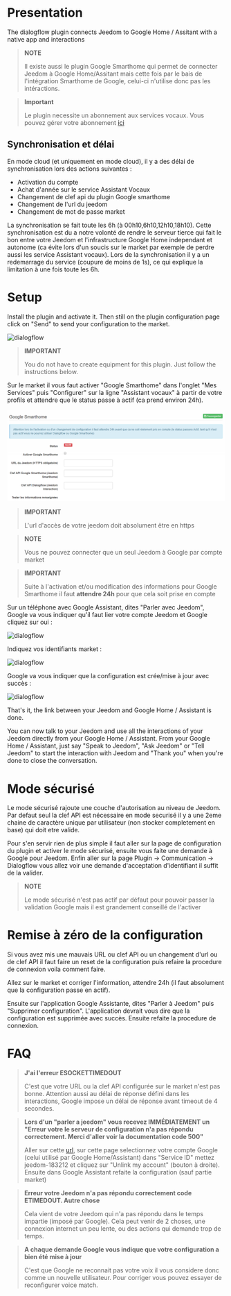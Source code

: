 # Presentation

The dialogflow plugin connects Jeedom to Google Home / Assitant with a native app and interactions

> **NOTE**
>
> Il existe aussi le plugin Google Smarthome qui permet de connecter Jeedom à Google Home/Assitant mais cette fois par le bais de l'intégration Smarthome de Google, celui-ci n'utilise donc pas les intéractions.

> **Important**
>
> Le plugin necessite un abonnement aux services vocaux. Vous pouvez gérer votre abonnement [ici](https://www.jeedom.com/market/index.php?v=d&p=profils#services)

## Synchronisation et délai

En mode cloud (et uniquement en mode cloud), il y a des délai de synchronisation lors des actions suivantes :

- Activation du compte
- Achat d'année sur le service Assistant Vocaux
- Changement de clef api du plugin Google smarthome
- Changement de l'url du jeedom
- Changement de mot de passe market

La synchronisation se fait toute les 6h (à 00h10,6h10,12h10,18h10). Cette synchronisation est du a notre volonté de rendre le serveur tierce qui fait le bon entre votre Jeedom et l'infrastructure Google Home independant et autonome (ca évite lors d'un soucis sur le market par exemple de perdre aussi les service Assistant vocaux). Lors de la synchronisation il y a un redemarrage du service (coupure de moins de 1s), ce qui explique la limitation à une fois toute les 6h.

# Setup

Install the plugin and activate it. Then still on the plugin configuration page click on "Send" to send your configuration to the market.

![dialogflow](../images/dialogflow1.png)

> **IMPORTANT** 
> 
> You do not have to create equipment for this plugin. Just follow the instructions below.

Sur le market il vous faut activer "Google Smarthome" dans l'onglet "Mes Services" puis "Configurer" sur la ligne "Assistant vocaux" à partir de votre profils et attendre que le status passe à actif (ca prend environ 24h).

![dialogflow](../images/dialogflow7.png)

> **IMPORTANT**
>
> L'url d'accès de votre jeedom doit absolument être en https

> **NOTE**
>
> Vous ne pouvez connecter que un seul Jeedom à Google par compte market

> **IMPORTANT**
>
> Suite à l'activation et/ou modification des informations pour Google Smarthome il faut **attendre 24h** pour que cela soit prise en compte

Sur un téléphone avec Google Assistant, dites "Parler avec Jeedom", Google va vous indiquer qu'il faut lier votre compte Jeedom et Google cliquez sur oui : 

![dialogflow](../images/dialogflow2.png)

Indiquez vos identifiants market : 

![dialogflow](../images/dialogflow3.png)

Google va vous indiquer que la configuration est crée/mise à jour avec succès : 

![dialogflow](../images/dialogflow4.png)

That's it, the link between your Jeedom and Google Home / Assistant is done.

You can now talk to your Jeedom and use all the interactions of your Jeedom directly from your Google Home / Assistant.
From your Google Home / Assistant, just say "Speak to Jeedom", "Ask Jeedom" or "Tell Jeedom" to start the interaction with Jeedom and "Thank you" when you're done to close the conversation.

# Mode sécurisé

Le mode sécurisé rajoute une couche d'autorisation au niveau de Jeedom. Par defaut seul la clef API est nécessaire en mode securisé il y a une 2eme chaine de caractère unique par utilisateur (non stocker completement en base) qui doit etre valide.

Pour s'en servir rien de plus simple il faut aller sur la page de configuration du plugin et activer le mode sécurisé, ensuite vous faite une demande à Google pour Jeedom. Enfin aller sur la page Plugin -> Communication -> Dialogflow vous allez voir une demande d'acceptation d'identifiant il suffit de la valider.

> **NOTE**
>
> Le mode sécurisé n'est pas actif par défaut pour pouvoir passer la validation Google mais il est grandement conseillé de l'activer

# Remise à zéro de la configuration

Si vous avez mis une mauvais URL ou clef API ou un changement d'url ou de clef API il faut faire un reset de la configuration puis refaire la procedure de connexion voila comment faire.

Allez sur le market et corriger l'information, attendre 24h (il faut absolument que la configuration passe en actif).

Ensuite sur l'application Google Assistante, dites "Parler à Jeedom" puis "Supprimer configuration". L'application devrait vous dire que la configuration est supprimée avec succès. Ensuite refaite la procedure de connexion.

# FAQ

>**J'ai l'erreur ESOCKETTIMEDOUT**
>
>C'est que votre URL ou la clef API configurée sur le market n'est pas bonne. Attention aussi au délai de réponse défini dans les interactions, Google impose un délai de réponse avant timeout de 4 secondes.

>**Lors d'un "parler a jeedom" vous recevez IMMÉDIATEMENT un "Erreur votre le serveur de configuration n'a pas répondu correctement. Merci d'aller voir la documentation code 500"**
>
>Aller sur cette [url](https://gala-demo.appspot.com), sur cette page selectionnez votre compte Google (celui utilisé par Google Home/Assistant) dans "Service ID" mettez jeedom-183212 et cliquez sur "Unlink my account" (bouton à droite). Ensuite dans Google Assistant refaite la configuration (sauf partie market)

>**Erreur votre Jeedom n'a pas répondu correctement code ETIMEDOUT. Autre chose**
>
>Cela vient de votre Jeedom qui n'a pas répondu dans le temps impartie (imposé par Google). Cela peut venir de 2 choses, une connexion internet un peu lente, ou des actions qui demande trop de temps.

>**A chaque demande Google vous indique que votre configuration a bien été mise à jour**
>
>C'est que Google ne reconnait pas votre voix il vous considere donc comme un nouvelle utilisateur. Pour corriger vous pouvez essayer de reconfigurer voice match.
